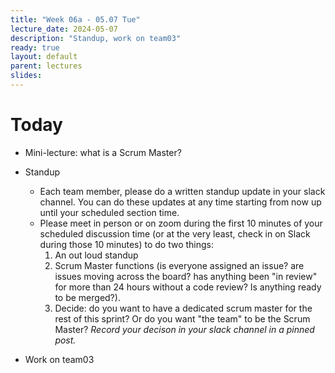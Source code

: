 ```yaml
---
title: "Week 06a - 05.07 Tue"
lecture_date: 2024-05-07
description: "Standup, work on team03"
ready: true
layout: default
parent: lectures
slides:
---
```


# Today
* Mini-lecture: what is a Scrum Master?

* Standup
  * Each team member, please do a written standup update in your slack channel.  You can do these updates at any time starting from now up until your scheduled section time.
  * Please meet in person or on zoom during the first 10 minutes of your scheduled discussion time (or at the very least, check in on Slack during those 10 minutes) to do two things:
    1. An out loud standup
    2. Scrum Master functions (is everyone assigned an issue? are issues moving across the board? has anything been "in review" for more than 24 hours without a code review?  Is anything ready to be merged?).
    3. Decide: do you want to have a dedicated scrum master for the rest of this sprint? Or do you want "the team" to be the Scrum Master?  *Record your decison in your slack channel in a pinned post.*

* Work on team03
